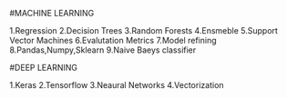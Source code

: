 #MACHINE LEARNING

1.Regression
2.Decision Trees
3.Random Forests
4.Ensmeble 
5.Support Vector Machines
6.Evalutation Metrics 
7.Model refining
8.Pandas,Numpy,Sklearn
9.Naive Baeys classifier

#DEEP LEARNING

1.Keras
2.Tensorflow
3.Neaural Networks
4.Vectorization
